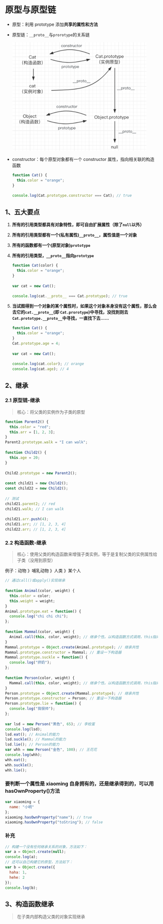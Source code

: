 # 原型与原型链

- 原型：利用 prototype 添加**共享的属性和方法**
- 原型链：`__proto__`与`prorotype`的关系链

  ![原型链](img/原型链.png)

- constructor：每个原型对象都有一个 constructor 属性，指向相关联的构造函数

  ```js
  function Cat() {
    this.color = "orange";
  }

  console.log(Cat.prototype.constructor === Cat); // true
  ```

## 1、五大要点

1. **所有的引用类型都具有对象特性，即可自由扩展属性（除了`null`以外）**
2. **所有的引用类型都有一个(私有属性)`__proto__`，属性值是一个对象**
3. **所有的函数都有一个(原型对象)`prototype`**
4. **所有的引用类型，`__proto__`指向`prototype`**

   ```js
   function Cat(color) {
     this.color = "orange";
   }

   var cat = new Cat();

   console.log(cat.__proto__ === Cat.prototype); // true
   ```

5. **当试图得到一个对象的某个属性时，如果这个对象本身没有这个属性，那么会去它的`cat.__proto__`(即 `Cat.prorotype`)中寻找，没找到则去`Cat.prototype.__proto__`中寻找，一直找下去......**

   ```js
   function Cat() {
     this.color = "orange";
   }
   Cat.prototype.age = 4;

   var cat = new Cat();

   console.log(cat.color); // orange
   console.log(cat.age); // 4
   ```

## 2、继承

### 2.1 原型链-继承

> 核心：将父类的实例作为子类的原型

```js
function Parent2() {
  this.color = "red";
  this.arr = [1, 2, 3];
}
Parent2.prototype.walk = "I can walk";

function Child2() {
  this.age = 20;
}

Child2.prototype = new Parent2();

const child21 = new Child2();
const child22 = new Child2();

// 测试
child21.parent2; // red
child21.walk; // I can walk

child21.arr.push(4);
child21.arr; // [1, 2, 3, 4]
child22.arr; // [1, 2, 3, 4]
```

### 2.2 构造函数-继承

> 核心：使用父类的构造函数来增强子类实例，等于是复制父类的实例属性给子类（没用到原型）

例子：动物 》哺乳动物 》人类 》某个人

```js
// 通过call()或apply()实现继承

function Animal(color, weight) {
  this.color = color;
  this.weight = weight;
}
Animal.prototype.eat = function() {
  console.log("chi chi chi");
};

function Mammal(color, weight) {
  Animal.call(this, color, weight); // 继承个性。以构造函数方式调用，this指向创建的那个对象
}
Mammal.prototype = Object.create(Animal.prototype); // 继承共性
Mammal.prototype.constructor = Mammal; // 重设一下构造器
Mammal.prototype.suckle = function() {
  console.log("挤奶");
};

function Person(color, weight) {
  Mammal.call(this, color, weight); // 继承个性。以构造函数方式调用，this指向创建的那个对象
}
Person.prototype = Object.create(Mammal.prototype); // 继承共性
Person.prototype.constructor = Person; // 重设一下构造器
Person.prototype.lie = function() {
  console.log("我很帅");
};

var lsd = new Person("黑色", 65); // 李栓蛋
console.log(lsd);
lsd.eat(); // Animal的能力
lsd.suckle(); // Mammal的能力
lsd.lie(); // Person的能力
var whh = new Person("金色", 100); // 王花花
console.log(whh);
whh.eat();
whh.suckle();
whh.lie();
```

### 要判断一个属性是 xiaoming 自身拥有的，还是继承得到的，可以用 hasOwnProperty()方法

```js
var xiaoming = {
  name: "小明"
};
xiaoming.hasOwnProperty("name"); // true
xiaoming.hasOwnProperty("toString"); // false
```

### 补充

```js
// 构建一个没有任何继承关系的对象，方法如下：
var a = Object.create(null);
console.log(a);
// 还可以自己构建它的原型，方法如下：
var b = Object.create({
  haha: 1,
  hehe: 2
});
console.log(b);
```

## 3、构造函数继承

> 在子类内部构造父类的对象实现继承
